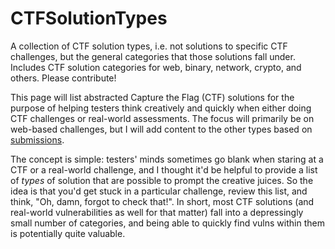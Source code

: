 CTFSolutionTypes
================

A collection of CTF solution types, i.e. not solutions to specific CTF challenges, but the general categories that those solutions fall under. Includes CTF solution categories for web, binary, network, crypto, and others. Please contribute!

This page will list abstracted Capture the Flag (CTF) solutions for the purpose of helping testers think creatively and quickly when either doing CTF challenges or real-world assessments. The focus will primarily be on web-based challenges, but I will add content to the other types based on <a href="mailto:daniel@danielmiessler.com">submissions</a>.

The concept is simple: testers' minds sometimes go blank when staring at a CTF or a real-world challenge, and I thought it'd be helpful to provide a list of <em>types</em> of solution that are possible to prompt the creative juices. So the idea is that you'd get stuck in a particular challenge, review this list, and think, "Oh, damn, forgot to check that!". In short, most CTF solutions (and real-world vulnerabilities as well for that matter) fall into a depressingly small number of categories, and being able to quickly find vulns within them is potentially quite valuable.
